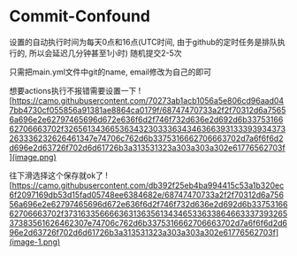 # Commit-Confound
设置的自动执行时间为每天0点和16点(UTC时间, 由于github的定时任务是排队执行的, 所以会延迟几分钟甚至1小时) 随机提交2-5次

只需把main.yml文件中git的name, email修改为自己的即可

想要actions执行不报错需要设置一下
![https://camo.githubusercontent.com/70273ab1acb1056a5e806cd96aad047bb4730cf055856a91381ae8864ca0179f/68747470733a2f2f70312d6a75656a696e2e62797465696d672e636f6d2f746f732d636e2d692d6b3375316662706663702f32656134366536343230333634346366393133393934373263336232626461347e74706c762d6b3375316662706663702d7a6f6f6d2d696e2d63726f702d6d61726b3a313531323a303a303a302e61776562703f](image.png)


往下滑选择这个保存就ok了
![https://camo.githubusercontent.com/db392f25eb4ba994415c53a1b320ec6f2097169db53d15fad05748ee6384682e/68747470733a2f2f70312d6a75656a696e2e62797465696d672e636f6d2f746f732d636e2d692d6b3375316662706663702f37316335666636313635613434653363386466333739326537383561626462307e74706c762d6b3375316662706663702d7a6f6f6d2d696e2d63726f702d6d61726b3a313531323a303a303a302e61776562703f](image-1.png)

